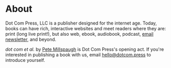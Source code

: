 # About

Dot Com Press, LLC is a publisher designed for the internet age. Today, books can have rich, interactive websites and meet readers where they are: print (long live print!), but also web, ebook, audiobook, podcast, [email newsletter](/archive), and beyond.

_dot com et al._ by [Pete Millspaugh](https://petemillspaugh.com) is Dot Com Press's opening act. If you're interested in publishing a book with us, email [hello@dotcom.press](mailto:hello@dotcom.press) to introduce yourself.
